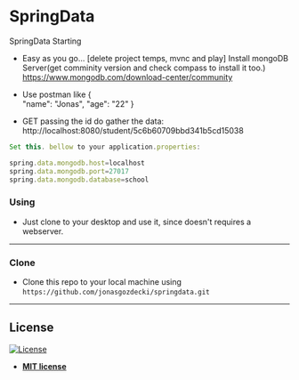 # SpringData
SpringData Starting

- Easy as you go... [delete project temps, mvnc and play]
Install mongoDB Server(get comminity version and check compass to install it too.)
https://www.mongodb.com/download-center/community

- Use postman like
{    
    "name": "Jonas",
    "age": "22"
}

- GET passing the id do gather the data: http://localhost:8080/student/5c6b60709bbd341b5cd15038 



```javascript
Set this. bellow to your application.properties:

spring.data.mongodb.host=localhost
spring.data.mongodb.port=27017
spring.data.mongodb.database=school

```



### Using

- Just clone to your desktop and use it, since doesn't requires a webserver.

---

### Clone

- Clone this repo to your local machine using `https://github.com/jonasgozdecki/springdata.git`

---

## License

[![License](http://img.shields.io/:license-mit-blue.svg?style=flat-square)](http://badges.mit-license.org)

- **[MIT license](http://opensource.org/licenses/mit-license.php)**